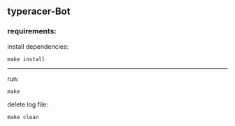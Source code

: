 ## typeracer-Bot


### requirements:

install dependencies:

```
make install
``` 
---

run:
```
make
```

delete log file:

```
make clean
```  

